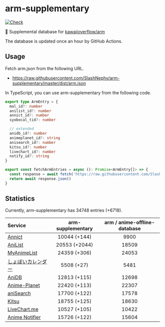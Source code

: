 # arm-supplementary

[![Check](https://github.com/SlashNephy/arm-supplementary/actions/workflows/check-node.yml/badge.svg)](https://github.com/SlashNephy/arm-supplementary/actions/workflows/check-node.yml)

💊 Supplemental database for [kawaiioverflow/arm](https://github.com/kawaiioverflow/arm)

The database is updated once an hour by GitHub Actions.

## Usage

Fetch arm.json from the following URL.

- https://raw.githubusercontent.com/SlashNephy/arm-supplementary/master/dist/arm.json

In TypeScript, you can use arm-supplementary from the following code.

```TypeScript
export type ArmEntry = {
  mal_id?: number
  anilist_id?: number
  annict_id?: number
  syobocal_tid?: number

  // extended
  anidb_id?: number
  animeplanet_id?: string
  anisearch_id?: number
  kitsu_id?: number
  livechart_id?: number
  notify_id?: string
}

export const fetchArmEntries = async (): Promise<ArmEntry[]> => {
  const response = await fetch('https://raw.githubusercontent.com/SlashNephy/arm-supplementary/master/dist/arm.json')
  return await response.json()
}
```

## Statistics

Currently, arm-supplementary has 34748 entries (+6718).

| Service                                     | arm-supplementary | arm / anime-offline-database |
| :------------------------------------------ | :---------------: | :--------------------------: |
| [Annict](https://annict.com)                |   10044 (+144)    |             9900             |
| [AniList](https://anilist.co)               |   20553 (+2044)   |            18509             |
| [MyAnimeList](https://myanimelist.net)      |   24359 (+306)    |            24053             |
| [しょぼいカレンダー](https://cal.syoboi.jp) |    5508 (+27)     |             5481             |
| [AniDB](https://anidb.net)                  |   12813 (+115)    |            12698             |
| [Anime-Planet](https://anime-planet.com)    |   22420 (+113)    |            22307             |
| [aniSearch](https://anisearch.com)          |   17700 (+122)    |            17578             |
| [Kitsu](https://kitsu.io)                   |   18755 (+125)    |            18630             |
| [LiveChart.me](https://livechart.me)        |   10527 (+105)    |            10422             |
| [Anime Notifier](https://notify.moe)        |   15726 (+122)    |            15604             |
